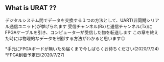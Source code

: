 ## What is URAT ??
デジタルシステム間でデータを交換する１つの方法として、UART(非同期シリアル通信ユニット)が挙げられます
受信チャンネル(Rx)と送信チャンネル(Tx)にFPGAケーブルを引き、コンピューターが受信した物を転送します
この章を終えた時には物理的なデータを制御する方法がわかると思います◎

*手元にFPGAボードが無いため届くまで今しばらくお待ちください(2020/7/24)
*FPGA到着予定日(2020/7/27)
